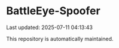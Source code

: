 # BattleEye-Spoofer

Last updated: 2025-07-11 04:13:43

This repository is automatically maintained.
